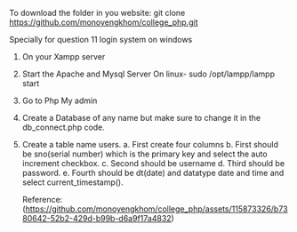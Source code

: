 To download the folder in you website: 
 git clone https://github.com/monoyengkhom/college_php.git

Specially for question 11 login system on windows
 1. On your Xampp server
 2. Start the Apache and Mysql Server
On linux- sudo /opt/lampp/lampp start 
 3. Go to Php My admin
 4. Create a Database of any name but make sure to change it in the db_connect.php code.
 5. Create a table name users.
     a. First create four columns
     b. First should be sno(serial number) which is the primary key and select the auto increment checkbox.
     c. Second should be username
     d. Third should be password.
     e. Fourth should be dt(date) and datatype date and time and select current_timestamp().

     Reference: (https://github.com/monoyengkhom/college_php/assets/115873326/b7380642-52b2-429d-b99b-d6a9f17a4832)
 
 
